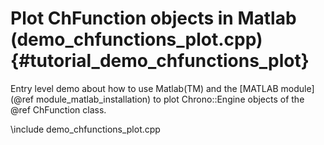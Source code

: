 Plot ChFunction objects in Matlab (demo_chfunctions_plot.cpp)  {#tutorial_demo_chfunctions_plot}
==========================

Entry level demo about how to use Matlab(TM) and the
[MATLAB module](@ref module_matlab_installation)
to plot Chrono::Engine objects of the @ref ChFunction class. 



\include demo_chfunctions_plot.cpp

